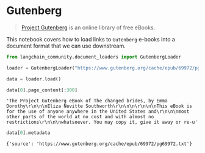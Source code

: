 # Gutenberg

>[Project Gutenberg](https://www.gutenberg.org/about/) is an online library of free eBooks.

This notebook covers how to load links to `Gutenberg` e-books into a document format that we can use downstream.


```python
from langchain_community.document_loaders import GutenbergLoader
```


```python
loader = GutenbergLoader("https://www.gutenberg.org/cache/epub/69972/pg69972.txt")
```


```python
data = loader.load()
```


```python
data[0].page_content[:300]
```



```output
'The Project Gutenberg eBook of The changed brides, by Emma Dorothy\r\n\n\nEliza Nevitte Southworth\r\n\n\n\r\n\n\nThis eBook is for the use of anyone anywhere in the United States and\r\n\n\nmost other parts of the world at no cost and with almost no restrictions\r\n\n\nwhatsoever. You may copy it, give it away or re-u'
```



```python
data[0].metadata
```



```output
{'source': 'https://www.gutenberg.org/cache/epub/69972/pg69972.txt'}
```
